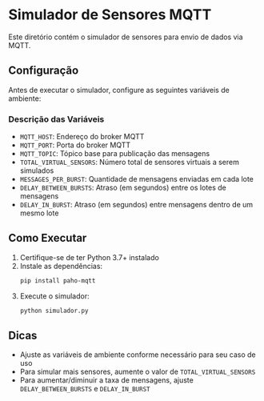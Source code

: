 # Simulador de Sensores MQTT

Este diretório contém o simulador de sensores para envio de dados via MQTT.

## Configuração

Antes de executar o simulador, configure as seguintes variáveis de ambiente:

### Descrição das Variáveis

- `MQTT_HOST`: Endereço do broker MQTT
- `MQTT_PORT`: Porta do broker MQTT
- `MQTT_TOPIC`: Tópico base para publicação das mensagens
- `TOTAL_VIRTUAL_SENSORS`: Número total de sensores virtuais a serem simulados
- `MESSAGES_PER_BURST`: Quantidade de mensagens enviadas em cada lote
- `DELAY_BETWEEN_BURSTS`: Atraso (em segundos) entre os lotes de mensagens
- `DELAY_IN_BURST`: Atraso (em segundos) entre mensagens dentro de um mesmo lote

## Como Executar

1. Certifique-se de ter Python 3.7+ instalado
2. Instale as dependências:
   ```bash
   pip install paho-mqtt
   ```
3. Execute o simulador:
   ```bash
   python simulador.py
   ```

## Dicas

- Ajuste as variáveis de ambiente conforme necessário para seu caso de uso
- Para simular mais sensores, aumente o valor de `TOTAL_VIRTUAL_SENSORS`
- Para aumentar/diminuir a taxa de mensagens, ajuste `DELAY_BETWEEN_BURSTS` e `DELAY_IN_BURST`
